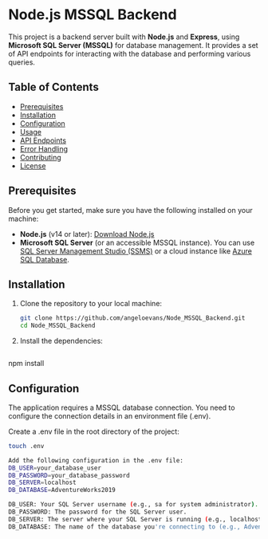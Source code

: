 # Node.js MSSQL Backend

This project is a backend server built with **Node.js** and **Express**, using **Microsoft SQL Server (MSSQL)** for database management. It provides a set of API endpoints for interacting with the database and performing various queries.

## Table of Contents
- [Prerequisites](#prerequisites)
- [Installation](#installation)
- [Configuration](#configuration)
- [Usage](#usage)
- [API Endpoints](#api-endpoints)
- [Error Handling](#error-handling)
- [Contributing](#contributing)
- [License](#license)

## Prerequisites

Before you get started, make sure you have the following installed on your machine:

- **Node.js** (v14 or later): [Download Node.js](https://nodejs.org/)
- **Microsoft SQL Server** (or an accessible MSSQL instance). You can use [SQL Server Management Studio (SSMS)](https://aka.ms/ssmsfullsetup) or a cloud instance like [Azure SQL Database](https://azure.microsoft.com/en-us/services/sql-database/).

## Installation

1. Clone the repository to your local machine:

   ```bash
   git clone https://github.com/angeloevans/Node_MSSQL_Backend.git
   cd Node_MSSQL_Backend
   
2. Install the dependencies:
   ```bash
  npm install

## Configuration
The application requires a MSSQL database connection. You need to configure the connection details in an environment file (.env).

Create a .env file in the root directory of the project:
 ```bash
touch .env

Add the following configuration in the .env file:
DB_USER=your_database_user
DB_PASSWORD=your_database_password
DB_SERVER=localhost
DB_DATABASE=AdventureWorks2019

DB_USER: Your SQL Server username (e.g., sa for system administrator).
DB_PASSWORD: The password for the SQL Server user.
DB_SERVER: The server where your SQL Server is running (e.g., localhost or an IP address or a cloud address like your-server.database.windows.net).
DB_DATABASE: The name of the database you're connecting to (e.g., AdventureWorks2019).

